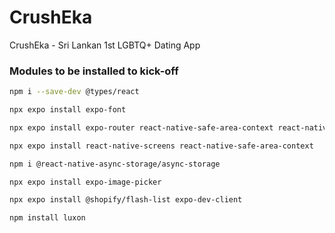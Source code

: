 # CrushEka
CrushEka - Sri Lankan 1st LGBTQ+ Dating App

### Modules to be installed to kick-off

```sh
npm i --save-dev @types/react
```

```sh
npx expo install expo-font
```

```sh
npx expo install expo-router react-native-safe-area-context react-native-screens expo-linking expo-constants expo-status-bar
```

```sh
npx expo install react-native-screens react-native-safe-area-context
```

```sh
npm i @react-native-async-storage/async-storage
```

```sh
npx expo install expo-image-picker
```

```sh
npx expo install @shopify/flash-list expo-dev-client
```

```sh
npm install luxon
```